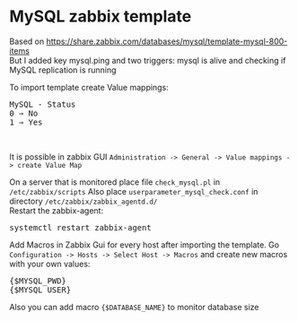 # MySQL zabbix template
Based on https://share.zabbix.com/databases/mysql/template-mysql-800-items</br>
But I added key mysql.ping and two triggers: mysql is alive and checking if MySQL replication is running

To import template create Value mappings:
<pre>
MySQL - Status
0 ⇒ No
1 ⇒ Yes
</pre></br>
It is possible in zabbix GUI `Administration -> General -> Value mappings -> create Value Map`


On a server that is monitored
place file `check_mysql.pl` in `/etc/zabbix/scripts`
Also place `userparameter_mysql_check.conf` in directory `/etc/zabbix/zabbix_agentd.d/`</br>
Restart the zabbix-agent:
<pre>
systemctl restart zabbix-agent
</pre>
Add Macros in Zabbix Gui for every host after importing the template. Go `Configuration -> Hosts -> Select Host -> Macros`
and create new macros with your own values:
<pre>
{$MYSQL_PWD}
{$MYSQL_USER}
</pre>
Also you can add macro 
`{$DATABASE_NAME}`
to monitor database size
